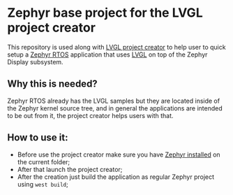 # Zephyr base project for the LVGL project creator

This repository is used along with [LVGL project creator](https://lvgl.io/tools/project-creator) to
help user to quick setup a [Zephyr RTOS](https://zephyrproject.org/) application that uses
[LVGL](https://lvgl.io/) on top of the Zephyr Display subsystem.

## Why this is needed?

Zephyr RTOS already has the LVGL samples but they are
located inside of the Zephyr kernel source tree, and in general
the applications are intended to be out from it, the project
creator helps users with that.

## How to use it:

* Before use the project creator make sure you have [Zephyr installed](https://docs.zephyrproject.org/latest/develop/getting_started/index.htm) on the current folder;
* After that launch the project creator;
* After the creation just build the application as regular Zephyr project using `west build`;
